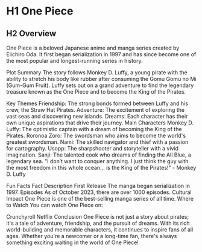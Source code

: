 # H1 One Piece
## H2 Overview
One Piece is a beloved Japanese anime and manga series created by Eiichiro Oda. It first began serialization in 1997 and has since become one of the most popular and longest-running series in history.

Plot Summary
The story follows Monkey D. Luffy, a young pirate with the ability to stretch his body like rubber after consuming the Gomu Gomu no Mi (Gum-Gum Fruit). Luffy sets out on a grand adventure to find the legendary treasure known as the One Piece and to become the King of the Pirates.

Key Themes
Friendship: The strong bonds formed between Luffy and his crew, the Straw Hat Pirates.
Adventure: The excitement of exploring the vast seas and discovering new islands.
Dreams: Each character has their own unique aspirations that drive their journey.
Main Characters
Monkey D. Luffy: The optimistic captain with a dream of becoming the King of the Pirates.
Roronoa Zoro: The swordsman who aims to become the world's greatest swordsman.
Nami: The skilled navigator and thief with a passion for cartography.
Usopp: The sharpshooter and storyteller with a vivid imagination.
Sanji: The talented cook who dreams of finding the All Blue, a legendary sea.
"I don’t want to conquer anything. I just think the guy with the most freedom in this whole ocean... is the King of the Pirates!" - Monkey D. Luffy

Fun Facts
Fact	Description
First Release	The manga began serialization in 1997.
Episodes	As of October 2023, there are over 1000 episodes.
Cultural Impact	One Piece is one of the best-selling manga series of all time.
Where to Watch
You can watch One Piece on:

Crunchyroll
Netflix
Conclusion
One Piece is not just a story about pirates; it's a tale of adventure, friendship, and the pursuit of dreams. With its rich world-building and memorable characters, it continues to inspire fans of all ages. Whether you're a newcomer or a long-time fan, there's always something exciting waiting in the world of One Piece!
